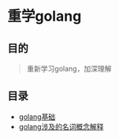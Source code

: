 # 重学golang

## 目的

> 重新学习golang，加深理解

## 目录

+ [golang基础](doc/golang.md)
+ [golang涉及的名词概念解释](doc/golang_more.md)